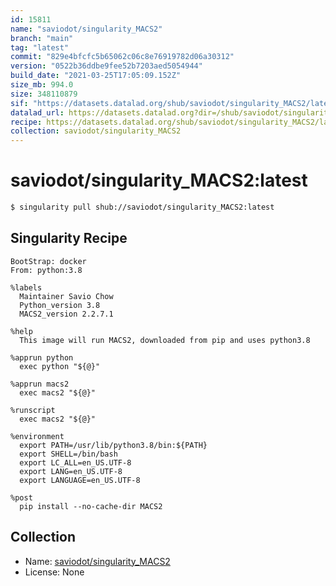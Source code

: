 ```yaml
---
id: 15811
name: "saviodot/singularity_MACS2"
branch: "main"
tag: "latest"
commit: "829e4bfcfc5b65062c06c8e76919782d06a30312"
version: "0522b36ddbe9fee52b7203aed5054944"
build_date: "2021-03-25T17:05:09.152Z"
size_mb: 994.0
size: 348110879
sif: "https://datasets.datalad.org/shub/saviodot/singularity_MACS2/latest/2021-03-25-829e4bfc-0522b36d/0522b36ddbe9fee52b7203aed5054944.sif"
datalad_url: https://datasets.datalad.org?dir=/shub/saviodot/singularity_MACS2/latest/2021-03-25-829e4bfc-0522b36d/
recipe: https://datasets.datalad.org/shub/saviodot/singularity_MACS2/latest/2021-03-25-829e4bfc-0522b36d/Singularity
collection: saviodot/singularity_MACS2
---
```


# saviodot/singularity_MACS2:latest

```bash
$ singularity pull shub://saviodot/singularity_MACS2:latest
```

## Singularity Recipe

```singularity
BootStrap: docker
From: python:3.8

%labels
  Maintainer Savio Chow
  Python_version 3.8
  MACS2_version 2.2.7.1

%help
  This image will run MACS2, downloaded from pip and uses python3.8

%apprun python
  exec python "${@}"

%apprun macs2
  exec macs2 "${@}"

%runscript
  exec macs2 "${@}"

%environment
  export PATH=/usr/lib/python3.8/bin:${PATH}
  export SHELL=/bin/bash
  export LC_ALL=en_US.UTF-8
  export LANG=en_US.UTF-8
  export LANGUAGE=en_US.UTF-8
  
%post
  pip install --no-cache-dir MACS2
```

## Collection

 - Name: [saviodot/singularity_MACS2](https://github.com/saviodot/singularity_MACS2)
 - License: None

